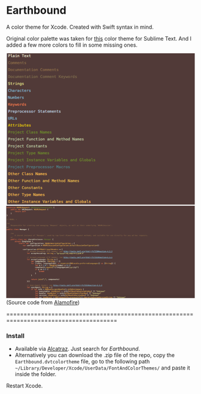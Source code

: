 Earthbound
==========

A color theme for Xcode. Created with Swift syntax in mind.

Original color palette was taken for [this](https://github.com/P233/Syntax-highlighting-for-Swift) color theme for Sublime Text. And I added a few more colors to fill in some missing ones.

![](https://raw.githubusercontent.com/Isuru-Nanayakkara/Earthbound/master/example1.png)
![](https://raw.githubusercontent.com/Isuru-Nanayakkara/Earthbound/master/example2.png)
(Source code from [Alamofire](https://github.com/Alamofire/Alamofire))

======================================================================================

### Install

* Available via [Alcatraz](https://github.com/supermarin/Alcatraz). Just search for *Earthbound*.
* Alternatively you can download the .zip file of the repo, copy the `Earthbound.dvtcolortheme` file, go to the following path `~/Library/Developer/Xcode/UserData/FontAndColorThemes/` and paste it inside the folder.

Restart Xcode.
